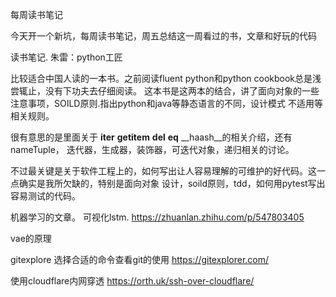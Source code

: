 每周读书笔记
  
今天开一个新坑，每周读书笔记，周五总结这一周看过的书，文章和好玩的代码

读书笔记.
朱雷：python工匠

比较适合中国人读的一本书。之前阅读fluent python和python cookbook总是浅尝辄止，没有下功夫去仔细阅读。
这本书是这两本的结合，讲了面向对象的一些注意事项，SOILD原则.指出python和java等静态语言的不同，设计模式
不适用等相关规则。

很有意思的是里面关于 __iter__ __getitem__ __del__ __eq__ __haash__的相关介绍，还有nameTuple，
迭代器，生成器，装饰器，可迭代对象，递归相关的讨论。

不过最关键是关于软件工程上的，如何写出让人容易理解的可维护的好代码。这一点确实是我所欠缺的，特别是面向对象
设计，soild原则，tdd，如何用pytest写出容易测试的代码。


机器学习的文章。
可视化lstm.
https://zhuanlan.zhihu.com/p/547803405

vae的原理


gitexplore
选择合适的命令查看git的使用
https://gitexplorer.com/

使用cloudflare内网穿透
https://orth.uk/ssh-over-cloudflare/